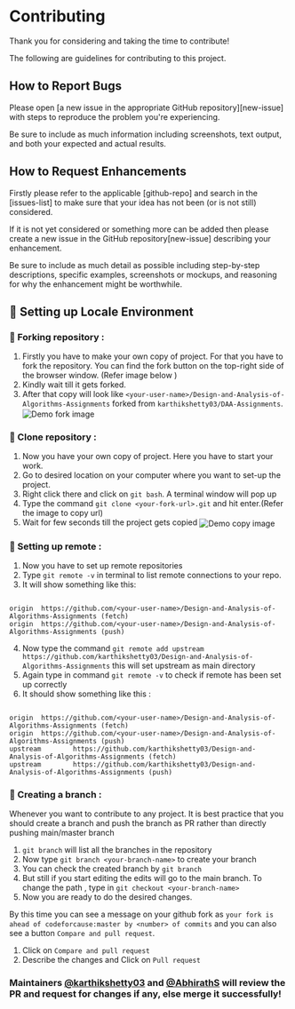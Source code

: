 
# Contributing

Thank you for considering and taking the time to contribute! 

The following are guidelines for contributing to this project.

## How to Report Bugs

Please open [a new issue in the appropriate GitHub repository][new-issue] with steps to reproduce the problem you're experiencing.

Be sure to include as much information including screenshots, text output, and both your expected and actual results.

## How to Request Enhancements

Firstly please refer to the applicable [github-repo] and search in the [issues-list] to make sure that your idea has not been (or is not still) considered.

If it is not yet considered or something more can be added then please create a new issue in the GitHub repository[new-issue] describing your enhancement.

Be sure to include as much detail as possible including step-by-step descriptions, specific examples, screenshots or mockups, and reasoning for why the enhancement might be worthwhile.

## 📌 Setting up Locale Environment

### 🚩 Forking repository :

1. Firstly you have to make your own copy of project. For that you have to fork the repository. You can find the fork button on the top-right side of the browser window. (Refer image below )
2. Kindly wait till it gets forked.
3. After that copy will look like `<your-user-name>/Design-and-Analysis-of-Algorithms-Assignments` forked from `karthikshetty03/DAA-Assignments`.
   <img src="./doc/images/fork.png" alt="Demo fork image" align="center"/>

### 🚩 Clone repository :

1. Now you have your own copy of project. Here you have to start your work.
2. Go to desired location on your computer where you want to set-up the project.
3. Right click there and click on `git bash`. A terminal window will pop up
4. Type the command `git clone <your-fork-url>.git` and hit enter.(Refer the image to copy url)
5. Wait for few seconds till the project gets copied
   <img src="./doc/images/copy.png" alt="Demo copy image" align="center"/>

### 🚩 Setting up remote :

1. Now you have to set up remote repositories
2. Type `git remote -v` in terminal to list remote connections to your repo.
3. It will show something like this:

```console

origin  https://github.com/<your-user-name>/Design-and-Analysis-of-Algorithms-Assignments (fetch)
origin  https://github.com/<your-user-name>/Design-and-Analysis-of-Algorithms-Assignments (push)

```

4. Now type the command `git remote add upstream https://github.com/karthikshetty03/Design-and-Analysis-of-Algorithms-Assignments` this will set upstream as main directory
5. Again type in command `git remote -v` to check if remote has been set up correctly
6. It should show something like this :

```console

origin  https://github.com/<your-user-name>/Design-and-Analysis-of-Algorithms-Assignments (fetch)
origin  https://github.com/<your-user-name>/Design-and-Analysis-of-Algorithms-Assignments (push)
upstream        https://github.com/karthikshetty03/Design-and-Analysis-of-Algorithms-Assignments (fetch)
upstream        https://github.com/karthikshetty03/Design-and-Analysis-of-Algorithms-Assignments (push)

```

### 🚩 Creating a branch :

Whenever you want to contribute to any project. It is best practice that you should create a branch and push the branch as PR rather than directly pushing main/master branch

1. `git branch` will list all the branches in the repository
2. Now type `git branch <your-branch-name>` to create your branch
3. You can check the created branch by `git branch`
4. But still if you start editing the edits will go to the main branch. To change the path , type in `git checkout <your-branch-name>`
5. Now you are ready to do the desired changes.

By this time you can see a message on your github fork as `your fork is ahead of codeforcause:master by <number> of commits` and you can also see a button `Compare and pull request`.

1. Click on `Compare and pull request` 
2. Describe the changes and Click on `Pull request`

### Maintainers [@karthikshetty03](https://github.com/karthikshetty03) and [@AbhirathS](https://github.com/AbhirathS) will review the PR and request for changes if any, else merge it successfully!

